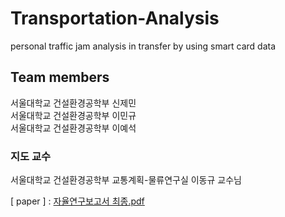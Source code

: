 # Transportation-Analysis
personal traffic jam analysis in transfer by using smart card data

## Team members
서울대학교 건설환경공학부 신제민  
서울대학교 건설환경공학부 이민규  
서울대학교 건설환경공학부 이예석  

### 지도 교수
서울대학교 건설환경공학부 교통계획-물류연구실 이동규 교수님  

[ paper ]  : [자율연구보고서 최종.pdf](https://github.com/Jaeminiman/Transportation-Analysis/files/11109029/default.pdf)   

